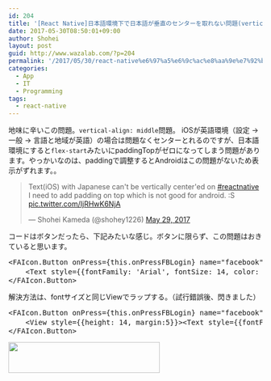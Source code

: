 ```yaml
---
id: 204
title: '[React Native]日本語環境下で日本語が垂直のセンターを取れない問題(vertical-align: middle)の対処法'
date: 2017-05-30T08:50:01+09:00
author: Shohei
layout: post
guid: http://www.wazalab.com/?p=204
permalink: '/2017/05/30/react-native%e6%97%a5%e6%9c%ac%e8%aa%9e%e7%92%b0%e5%a2%83%e5%8c%96%e3%81%a7%e6%97%a5%e6%9c%ac%e8%aa%9e%e3%81%8c%e5%9e%82%e7%9b%b4%e3%81%ae%e3%82%bb%e3%83%b3%e3%82%bf%e3%83%bc%e3%82%92%e5%8f%96/'
categories:
  - App
  - IT
  - Programming
tags:
  - react-native
---
```

地味に辛いこの問題。`vertical-align: middle`問題。 iOSが英語環境（設定 -> 一般 -> 言語と地域が英語）の場合は問題なくセンターとれるのですが、日本語環境にすると`flex-start`みたいにpaddingTopがゼロになってしまう問題があります。やっかいなのは、paddingで調整するとAndroidはこの問題がないため表示がずれます。。

<blockquote class="twitter-tweet" data-lang="en"><p lang="en" dir="ltr">Text(iOS) with Japanese can&#39;t be vertically center&#39;ed on <a href="https://twitter.com/hashtag/reactnative?src=hash">#reactnative</a>  I need to add padding on top which is not good for android. :S <a href="https://t.co/IjRHwK6NjA">pic.twitter.com/IjRHwK6NjA</a></p>&mdash; Shohei Kameda (@shohey1226) <a href="https://twitter.com/shohey1226/status/869334118844178432">May 29, 2017</a></blockquote>
<script async src="//platform.twitter.com/widgets.js" charset="utf-8"></script>

コードはボタンだったら、下記みたいな感じ。ボタンに限らず、この問題はおきていると思います。


 
<pre class="lang:js decode:true " >&lt;FAIcon.Button onPress={this.onPressFBLogin} name="facebook" iconStyle={{paddingRight:5, paddingLeft: 10}} backgroundColor="#3b5998" borderRadius={0}&gt;
	&lt;Text style={{fontFamily: 'Arial', fontSize: 14, color: 'white'}}&gt;Facebookでログイン・登録&lt;/Text&gt;
&lt;/FAIcon.Button&gt;</pre> 



解決方法は、fontサイズと同じViewでラップする。（試行錯誤後、閃きました）


 
<pre class="lang:js decode:true " >&lt;FAIcon.Button onPress={this.onPressFBLogin} name="facebook" iconStyle={{paddingRight:5, paddingLeft: 10}} backgroundColor="#3b5998" borderRadius={0}&gt;
	&lt;View style={{height: 14, margin:5}}&gt;&lt;Text style={{fontFamily: 'Arial', fontSize: 14, color: 'white'}}&gt;Facebookでログイン・登録&lt;/Text&gt;&lt;/View&gt;
&lt;/FAIcon.Button&gt;
</pre> 



<img src="http://www.wazalab.com/wp-content/uploads/2017/05/スクリーンショット-2017-05-30-8.45.58-300x61.png" alt="" width="300" height="61" class="alignnone size-medium wp-image-205" />
